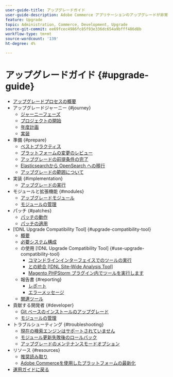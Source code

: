 ```yaml
---
user-guide-title: アップグレードガイド
user-guide-description: Adobe Commerce アプリケーションのアップグレードが非常に重要な理由と、アップグレードを正常に計画および実行する方法を説明します。
feature: Upgrade
topic: Administration, Commerce, Development, Upgrade
source-git-commit: ee69fcec4986fc85f93e336dc654a9bfff486d8b
workflow-type: tm+mt
source-wordcount: '139'
ht-degree: 4%

---
```



# アップグレードガイド {#upgrade-guide}

- [アップグレードプロセスの概要](overview.md)
- アップグレードジャーニー {#journey}
   - [ジャーニーフェーズ](journey/phases.md)
   - [プロジェクトの開始](journey/project-launch.md)
   - [年度計画](journey/annual-planning.md)
   - [実装](journey/implementation.md)
- 準備 {#prepare}
   - [ベストプラクティス](prepare/best-practices.md)
   - [プラットフォームの変更のレビュー](prepare/platform-changes.md)
   - [アップグレードの前提条件の完了](prepare/prerequisites.md)
   - [Elasticsearchから OpenSearch への移行](prepare/opensearch-migration.md)
   - [アップグレードの範囲について](prepare/scope.md)
- 実装 {#implementation}
   - [アップグレードの実行](implementation/perform-upgrade.md)
- モジュールと拡張機能 {#modules}
   - [アップグレードモジュール](modules/upgrade.md)
   - [モジュールの管理](modules/manage.md)
- パッチ {#patches}
   - [パッチの動作](patches/overview.md)
   - [パッチの適用](patches/apply.md)
- [!DNL Upgrade Compatibility Tool] {#upgrade-compatibility-tool}
   - [概要](upgrade-compatibility-tool/overview.md)
   - [必要システム構成](upgrade-compatibility-tool/prerequisites.md)
   - の使用 [!DNL Upgrade Compatibility Tool] {#use-upgrade-compatibility-tool}
      - [コマンドラインインターフェイスでのツールの実行](upgrade-compatibility-tool/run.md)
      - [との統合 [!DNL Site-Wide Analysis Tool]](upgrade-compatibility-tool/integrate-analysis-tool.md)
      - [Magento PHPStorm プラグイン内でツールを実行します](upgrade-compatibility-tool/run-configuration-phpstorm-plugin.md)
   - 報告書 {#reporting}
      - [レポート](upgrade-compatibility-tool/reports.md)
      - [エラーメッセージ](upgrade-compatibility-tool/error-messages.md)
   - [関連ツール](upgrade-compatibility-tool/related-tools.md)
- 貢献する開発者 {#developer}
   - [Git ベースのインストールのアップグレード](developer/git-installs.md)
   - [モジュールの管理](developer/manage-modules.md)
- トラブルシューティング {#troubleshooting}
   - [現在の検索エンジンはサポートされていません](troubleshooting/search-engine-not-supported.md)
   - [モジュール更新失敗後のロールバック](troubleshooting/roll-back-after-update-failure.md)
   - [アップグレードのメンテナンスモードオプション](troubleshooting/maintenance-mode-options.md)
- リソース {#resources}
   - [推奨読み取り](resources/recommended-reading.md)
   - [Adobe Commerceを使用したプラットフォームの最新化](resources/recommended-upgrade-paths.md)
- [運用ガイドに戻る](https://experienceleague.adobe.com/docs/commerce-operations/operational-guides/home.html)
